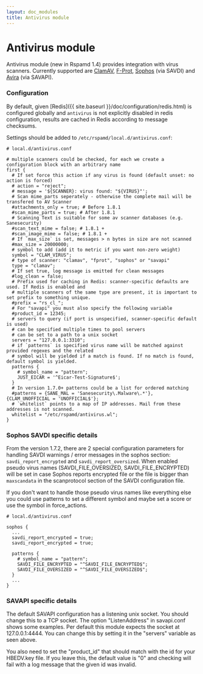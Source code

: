 ```yaml
---
layout: doc_modules
title: Antivirus module
---
```


# Antivirus module

Antivirus module (new in Rspamd 1.4) provides integration with virus scanners. Currently supported are [ClamAV](http://www.clamav.net), [F-Prot](http://www.f-prot.com/products/corporate_users/unix/linux/mailserver.html), [Sophos](https://www.sophos.com/en-us/medialibrary/PDFs/partners/sophossavdidsna.pdf) (via SAVDI) and [Avira](https://www.avira.com/de/oem-antivirus) (via SAVAPI).

### Configuration

By default, given [Redis]({{ site.baseurl }}/doc/configuration/redis.html) is configured globally and `antivirus` is not explicitly disabled in redis configuration, results are cached in Redis according to message checksums.

Settings should be added to `/etc/rspamd/local.d/antivirus.conf`:

~~~ucl
# local.d/antivirus.conf

# multiple scanners could be checked, for each we create a configuration block with an arbitrary name
first {
  # If set force this action if any virus is found (default unset: no action is forced)
  # action = "reject";
  # message = '${SCANNER}: virus found: "${VIRUS}"';
  # Scan mime_parts seperately - otherwise the complete mail will be transfered to AV Scanner
  #attachments_only = true; # Before 1.8.1
  #scan_mime_parts = true; # After 1.8.1
  # Scanning Text is suitable for some av scanner databases (e.g. Sanesecurity)
  #scan_text_mime = false; # 1.8.1 +
  #scan_image_mime = false; # 1.8.1 +
  # If `max_size` is set, messages > n bytes in size are not scanned
  #max_size = 20000000;
  # symbol to add (add it to metric if you want non-zero weight)
  symbol = "CLAM_VIRUS";
  # type of scanner: "clamav", "fprot", "sophos" or "savapi"
  type = "clamav";
  # If set true, log message is emitted for clean messages
  #log_clean = false;
  # Prefix used for caching in Redis: scanner-specific defaults are used. If Redis is enabled and
  # multiple scanners of the same type are present, it is important to set prefix to something unique.
  #prefix = "rs_cl_";
  # For "savapi" you must also specify the following variable
  #product_id = 12345;
  # servers to query (if port is unspecified, scanner-specific default is used)
  # can be specified multiple times to pool servers
  # can be set to a path to a unix socket
  servers = "127.0.0.1:3310";
  # if `patterns` is specified virus name will be matched against provided regexes and the related
  # symbol will be yielded if a match is found. If no match is found, default symbol is yielded.
  patterns {
    # symbol_name = "pattern";
    JUST_EICAR = '^Eicar-Test-Signature$';
  }
  # In version 1.7.0+ patterns could be a list for ordered matching
  #patterns = {SANE_MAL = 'Sanesecurity\.Malware\.*'}, {CLAM_UNOFFICIAL = 'UNOFFICIAL$'};
  # `whitelist` points to a map of IP addresses. Mail from these addresses is not scanned.
  whitelist = "/etc/rspamd/antivirus.wl";
}
~~~

### Sophos SAVDI specific details

From the version 1.7.2, there are 2 special configuration parameters for handling SAVDI warnings / error messages
in the sophos section: `savdi_report_encrypted` and `savdi_report_oversized`.
When enabled pseudo virus names (SAVDI_FILE_OVERSIZED, SAVDI_FILE_ENCRYPTED) will be set in case
Sophos reports encrypted file or the file is bigger than `maxscandata` in the scanprotocol section
of the SAVDI configuration file.

If you don't want to handle those pseudo virus names like everything else you could use patterns to set
a different symbol and maybe set a score or use the symbol in force_actions.

~~~ucl
# local.d/antivirus.conf

sophos {
  ...
  savdi_report_encrypted = true;
  savdi_report_encrypted = true;

  patterns {
    # symbol_name = "pattern";
    SAVDI_FILE_ENCRYPTED = "^SAVDI_FILE_ENCRYPTED$";
    SAVDI_FILE_OVERSIZED = "^SAVDI_FILE_OVERSIZED$";
  }
  ...
}
~~~

### SAVAPI specific details

The default SAVAPI configuration has a listening unix socket. You should change this to a TCP socket. The option "ListenAddress" in savapi.conf shows some examples. Per default this module expects the socket at 127.0.0.1:4444. You can change this by setting it in the "servers" variable as seen above.

You also need to set the "product_id" that should match with the id for your HBEDV.key file. If you leave this, the default value is "0" and checking will fail with a log message that the given id was invalid.
